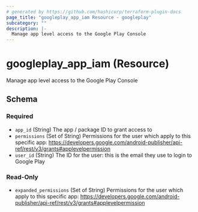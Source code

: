 ```yaml
---
# generated by https://github.com/hashicorp/terraform-plugin-docs
page_title: "googleplay_app_iam Resource - googleplay"
subcategory: ""
description: |-
  Manage app level access to the Google Play Console
---
```


# googleplay_app_iam (Resource)

Manage app level access to the Google Play Console



<!-- schema generated by tfplugindocs -->
## Schema

### Required

- `app_id` (String) The app / package ID to grant access to
- `permissions` (Set of String) Permissions for the user which apply to this specific app:
				https://developers.google.com/android-publisher/api-ref/rest/v3/grants#applevelpermission
- `user_id` (String) The ID for the user: this is the email they use to login to Google Play

### Read-Only

- `expanded_permissions` (Set of String) Permissions for the user which apply to this specific app:
				https://developers.google.com/android-publisher/api-ref/rest/v3/grants#applevelpermission
